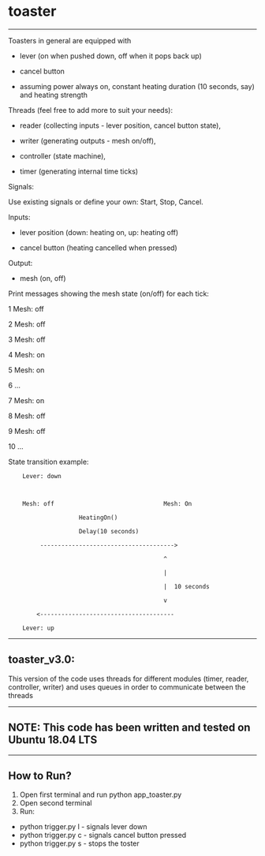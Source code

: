 # toaster
----------------------------------------------------------
Toasters in general are equipped with

- lever (on when pushed down, off when it pops back up)

- cancel button

- assuming power always on, constant heating duration (10 seconds, say) and heating strength

 
Threads (feel free to add more to suit your needs):

- reader (collecting inputs - lever position, cancel button state),

- writer (generating outputs - mesh on/off),

- controller (state machine),

- timer (generating internal time ticks)

 
Signals:

Use existing signals or define your own: Start, Stop, Cancel.

 
Inputs:

- lever position (down: heating on, up: heating off)

- cancel button (heating cancelled when pressed)


Output:

- mesh (on, off)


Print messages showing the mesh state (on/off) for each tick:

1         Mesh: off

2         Mesh: off

3         Mesh: off

4         Mesh: on

5         Mesh: on

6         …

7         Mesh: on

8         Mesh: off

9         Mesh: off

10       …

State transition example:

        Lever: down

 

        Mesh: off                               Mesh: On

                        HeatingOn()

                        Delay(10 seconds)

             -------------------------------------->

                                                ^

                                                |

                                                |  10 seconds

                                                v

            <--------------------------------------

        Lever: up
-------------
toaster_v3.0:
-------------
This version of the code uses threads for different modules (timer, reader, controller, writer) and uses queues in order to communicate between the threads

---------------------------------------------------------------
NOTE: This code has been written and tested on Ubuntu 18.04 LTS
---------------------------------------------------------------

-----------
How to Run?
-----------
1. Open first terminal and run python app_toaster.py
2. Open second terminal
3. Run:
- python trigger.py l - signals lever down
- python trigger.py c - signals cancel button pressed
- python trigger.py s - stops the toster
